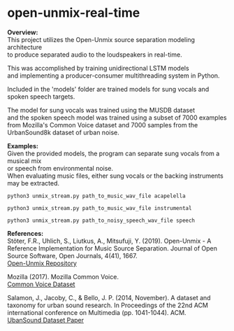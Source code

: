 # open-unmix-real-time

<b>Overview:</b><br>
This project utilizes the Open-Unmix source separation modeling architecture <br>
to produce separated audio to the loudspeakers in real-time. <br>

This was accomplished by training unidirectional LSTM models <br>
and implementing a producer-consumer multithreading system in Python. <br>

Included in the 'models' folder are trained models for sung vocals and spoken speech targets.

The model for sung vocals was trained using the MUSDB dataset <br>
and the spoken speech model was trained using a subset of 7000 examples <br>
from Mozilla's Common Voice dataset and 7000 samples from the UrbanSound8k dataset of urban noise. 

<b>Examples:</b><br>
Given the provided models, the program can separate sung vocals from a musical mix <br>
or speech from environmental noise.<br>
When evaluating music files, either sung vocals or the backing instruments may be extracted.
```
python3 unmix_stream.py path_to_music_wav_file acapelella
```
```
python3 unmix_stream.py path_to_music_wav_file instrumental
```
```
python3 unmix_stream.py path_to_noisy_speech_wav_file speech
```
<b>References:</b><br>
Stöter, F.R., Uhlich, S., Liutkus, A., Mitsufuji, Y. (2019). Open-Unmix - A Reference Implementation for Music Source Separation. Journal of Open Source Software, Open Journals, 4(41), 1667.<br>
[Open-Unmix Repository](https://github.com/sigsep/open-unmix-pytorch/blob/master/README.md)

Mozilla (2017). Mozilla Common Voice.<br> 
[Common Voice Dataset](https://voice.mozilla.org/en)


Salamon, J., Jacoby, C., & Bello, J. P. (2014, November). A dataset and taxonomy for urban sound research. In Proceedings of the 22nd ACM international conference on Multimedia (pp. 1041-1044). ACM.<br>
[UbanSound Dataset Paper](https://www.researchgate.net/profile/Justin_Salamon/publication/267269056_A_Dataset_and_Taxonomy_for_Urban_Sound_Research/links/544936af0cf2f63880810a84/A-Dataset-and-Taxonomy-for-Urban-Sound-Research.pdf)
